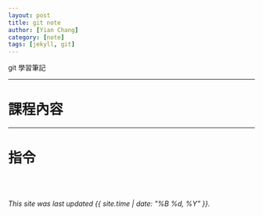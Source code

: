 ```yaml
---
layout: post
title: git note
author: [Yian Chang]
category: [note]
tags: [jekyll, git]
---
```



git 學習筆記

---
# 課程內容
---
# 指令
<br>
<br>

*This site was last updated {{ site.time | date: "%B %d, %Y" }}.*


